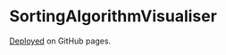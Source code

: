 # SortingAlgorithmVisualiser

[Deployed]([(https://gargaman001.github.io/Algorithm_Visualizer/)https://gargaman001.github.io/Algorithm_Visualizer/]) on GitHub pages.  
